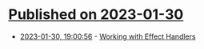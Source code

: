 # [Published on 2023-01-30](index.md)

* [2023-01-30, 19:00:56](https://lobste.rs/s/epq3we/working_with_effect_handlers) - [Working with Effect Handlers](https://vimeo.com/794219638)
